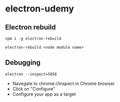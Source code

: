 # electron-udemy

## Electron rebuild

`npm i -g electron-rebuild`

`electron-rebuild <node module name>`

## Debugging

`electron --inspect=5858`

- Navegate to chrome://inspect in Chrome browser
- Click on "Configure"
- Configure your app as a target

